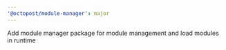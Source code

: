 ```yaml
---
'@octopost/module-manager': major
---
```


Add module manager package for module management and load modules in runtime
